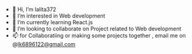 - 👋 Hi, I’m lalita372
- 👀 I’m interested in Web development
- 🌱 I’m currently learning React.js
- 💞️ I’m looking to collaborate on Project related to Web development
- 📫 for Collaboratiing  or making some projects together , email me on @lk6896122@gmail.com
